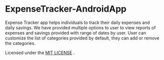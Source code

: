 # ExpenseTracker-AndroidApp

Expense Tracker app helps individuals to track their daily expenses and daily savings. 
We have provided multiple options to user to view reports of expenses and savings provided with range of dates by user.
User can customize the list of categories provided by default, they can add or remove the categories.

Licensed under the [MIT LICENSE](License) .
